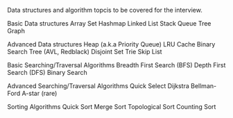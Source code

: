 Data structures and algorithm topcis to be covered for the interview.

Basic Data structures
Array
Set
Hashmap
Linked List
Stack
Queue
Tree
Graph

Advanced Data structures
Heap (a.k.a Priority Queue)
LRU Cache
Binary Search Tree (AVL, Redblack)
Disjoint Set
Trie
Skip List

Basic Searching/Traversal Algorithms
Breadth First Search (BFS)
Depth First Search (DFS)
Binary Search

Advanced Searching/Traversal Algorithms
Quick Select
Dijkstra
Bellman-Ford
A-star (rare)

Sorting Algorithms
Quick Sort
Merge Sort
Topological Sort
Counting Sort